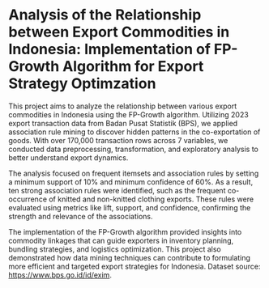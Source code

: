 # Analysis of the Relationship between Export Commodities in Indonesia: Implementation of FP-Growth Algorithm for Export Strategy Optimzation
This project aims to analyze the relationship between various export commodities in Indonesia using the FP-Growth algorithm. Utilizing 2023 export transaction data from Badan Pusat Statistik (BPS), we applied association rule mining to discover hidden patterns in the co-exportation of goods. With over 170,000 transaction rows across 7 variables, we conducted data preprocessing, transformation, and exploratory analysis to better understand export dynamics.

The analysis focused on frequent itemsets and association rules by setting a minimum support of 10% and minimum confidence of 60%. As a result, ten strong association rules were identified, such as the frequent co-occurrence of knitted and non-knitted clothing exports. These rules were evaluated using metrics like lift, support, and confidence, confirming the strength and relevance of the associations.

The implementation of the FP-Growth algorithm provided insights into commodity linkages that can guide exporters in inventory planning, bundling strategies, and logistics optimization. This project also demonstrated how data mining techniques can contribute to formulating more efficient and targeted export strategies for Indonesia. Dataset source: https://www.bps.go.id/id/exim.
